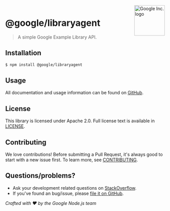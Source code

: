 <img src="https://avatars0.githubusercontent.com/u/1342004?v=3&s=96" alt="Google Inc. logo" title="Google" align="right" height="96" width="96"/>

# @google/libraryagent

> A simple Google Example Library API.

## Installation

```sh
$ npm install @google/libraryagent
```

## Usage
All documentation and usage information can be found on [GitHub](https://github.com/google/google-api-nodejs-client).

## License
This library is licensed under Apache 2.0. Full license text is available in [LICENSE](https://github.com/google/google-api-nodejs-client/blob/master/LICENSE).

## Contributing
We love contributions! Before submitting a Pull Request, it's always good to start with a new issue first. To learn more, see [CONTRIBUTING](https://github.com/google/google-api-nodejs-client/blob/master/.github/CONTRIBUTING.md).

## Questions/problems?
* Ask your development related questions on [StackOverflow](http://stackoverflow.com/questions/tagged/google-api-nodejs-client).
* If you've found an bug/issue, please [file it on GitHub](https://github.com/google/google-api-nodejs-client/issues).


*Crafted with ❤️ by the Google Node.js team*
